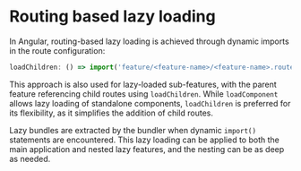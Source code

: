 # Routing based lazy loading

In Angular, routing-based lazy loading is achieved through dynamic imports in the route configuration:

```ts
loadChildren: () => import('feature/<feature-name>/<feature-name>.routes')
```

This approach is also used for lazy-loaded sub-features, with the parent feature referencing child
routes using `loadChildren`. While `loadComponent` allows lazy loading of standalone components,
`loadChildren` is preferred for its flexibility, as it simplifies the addition of child routes.

Lazy bundles are extracted by the bundler when dynamic `import()` statements are encountered.
This lazy loading can be applied to both the main application and nested lazy features,
and the nesting can be as deep as needed.
